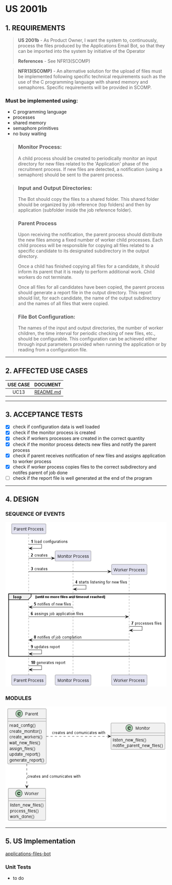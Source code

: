 # US 2001b

## 1. REQUIREMENTS

>**US 2001b** - As Product Owner, I want the system to, continuously, process the files produced by the Applications Email Bot, so that they can be imported into the system by initiative of the Operator
>
>**References** - See NFR13(SCOMP)

>**NFR13(SCOMP)** - An alternative solution for the upload of files must be implemented following specific technical requirements such as the use of the C programming language with shared memory and semaphores. Specific requirements will be provided in SCOMP.

### Must be implemented using:

- C programming language
- processes
- shared memory
- semaphore primitives
- no busy waiting

>### Monitor Process:
>
>A child process should be created to periodically monitor an input directory for new files related to the 'Application' phase of the recruitment process. If new files are detected, a notification (using a semaphore) should be sent to the parent process.

>### Input and Output Directories:
>
>The Bot should copy the files to a shared folder. This shared folder should be organized by job reference (top folders) and then by application (subfolder inside the job reference folder).

>### Parent Process
>
>Upon receiving the notification, the parent process should distribute the new files among a fixed number of worker child processes. Each child process will be responsible for copying all files related to a specific candidate to its designated subdirectory in the output directory.
>
>Once a child has finished copying all files for a candidate, it should inform its parent that it is ready to perform additional work. Child workers do not terminate.
>
>Once all files for all candidates have been copied, the parent process should generate a report file in the output directory. This report should list, for each candidate, the name of the output subdirectory and the names of all files that were copied.

>### File Bot Configuration:
>
>The names of the input and output directories, the number of worker children, the time interval for periodic checking of new files, etc., should be configurable. This configuration can be achieved either through input parameters provided when running the application or by reading from a configuration file.

---

## 2. AFFECTED USE CASES

| USE CASE |               DOCUMENT               |
|:--------:|:------------------------------------:|
|   UC13   | [README.md](../../uc/uc13/README.md) |

---

## 3. ACCEPTANCE TESTS

- [x] check if configuration data is well loaded
- [x] check if the monitor process is created
- [x] check if workers processes are created in the correct quantity
- [x] check if the monitor process detects new files and notify the parent process
- [x] check if parent receives notification of new files and assigns application to worker process
- [x] check if worker process copies files to the correct subdirectory and notifes parent of job done
- [ ] check if the report file is well generated at the end of the program

---

## 4. DESIGN

### SEQUENCE OF EVENTS

![us-2001b-sequence-events.png](sequence-events/us-2001b-sequence-events.png)

### MODULES

![modules.png](modules/us-2001b-modules.png)

---

## 5. US Implementation

[applications-files-bot](../../../../scomp/applications-files-bot)

### Unit Tests

- to do